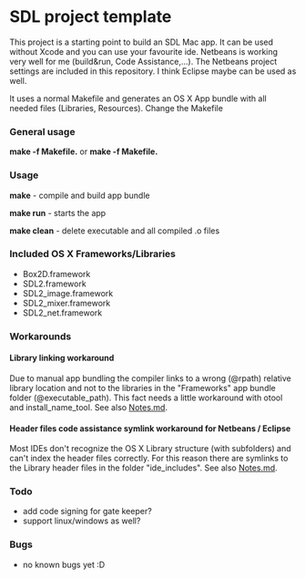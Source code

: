 # SDL project template

This project is a starting point to build an SDL Mac app. It can be used without Xcode and you can use your favourite ide. Netbeans is working very well for me (build&run, Code Assistance,...). The Netbeans project settings are included in this repository. I think Eclipse maybe can be used as well.

It uses a normal Makefile and generates an OS X App bundle with all needed files (Libraries, Resources). Change the Makefile

### General usage

**make -f Makefile.<PLATFORM>** or **make -f Makefile.<PLATFORM> <BUILDSTEP>**

### Usage

**make** - compile and build app bundle

**make run** - starts the app

**make clean** - delete executable and all compiled .o files


### Included OS X Frameworks/Libraries

* Box2D.framework
* SDL2.framework
* SDL2_image.framework
* SDL2_mixer.framework
* SDL2_net.framework

### Workarounds

#### Library linking workaround

Due to manual app bundling the compiler links to a wrong (@rpath) relative library location and not to the libraries in the "Frameworks" app bundle folder (@executable_path). This fact needs a little workaround with otool and install_name_tool. See also [Notes.md](Notes.md).

#### Header files code assistance symlink workaround for Netbeans / Eclipse

Most IDEs don't recognize the OS X Library structure (with subfolders) and can't index the header files correctly. For this reason there are symlinks to the Library header files in the folder "ide_includes". See also [Notes.md](Notes.md).

### Todo

* add code signing for gate keeper?
* support linux/windows as well?

### Bugs

* no known bugs yet :D